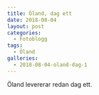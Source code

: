 ```yaml
---
title: Öland, dag ett
date: 2018-08-04
layout: post
categories:
  - Fotoblogg
tags:
  - Öland
galleries:
  - 2018-08-04-oland-dag-1
---
```


Öland levererar redan dag ett.
